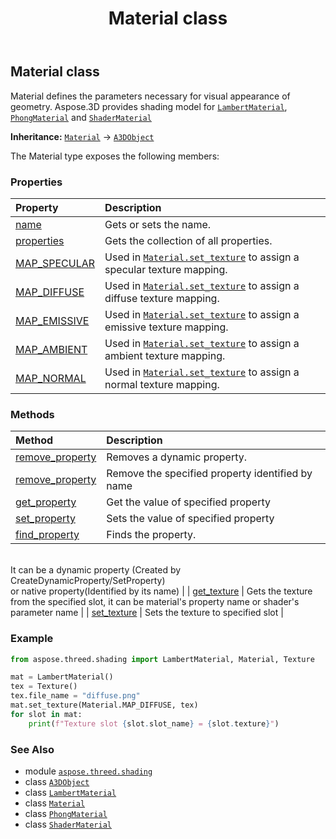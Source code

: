 ﻿---
title: Material class
second_title: Aspose.3D for Python via .NET API References
description: 
type: docs
weight: 20
url: /python-net/aspose.threed.shading/material/
is_root: false
---

## Material class

Material defines the parameters necessary for visual appearance of geometry.
Aspose.3D provides shading model for [`LambertMaterial`](/3d/python-net/aspose.threed.shading/lambertmaterial), [`PhongMaterial`](/3d/python-net/aspose.threed.shading/phongmaterial) and [`ShaderMaterial`](/3d/python-net/aspose.threed.shading/shadermaterial)



**Inheritance:** [`Material`](/3d/python-net/aspose.threed.shading/material) → 
[`A3DObject`](/3d/python-net/aspose.threed/a3dobject)



The Material type exposes the following members:

### Properties
| Property | Description |
| :- | :- |
| [name](/3d/python-net/aspose.threed.shading/material/name) | Gets or sets the name. |
| [properties](/3d/python-net/aspose.threed.shading/material/properties) | Gets the collection of all properties. |
| [MAP_SPECULAR](/3d/python-net/aspose.threed.shading/material/map_specular) | Used in [`Material.set_texture`](/3d/python-net/aspose.threed.shading/material/set_texture) to assign a specular texture mapping. |
| [MAP_DIFFUSE](/3d/python-net/aspose.threed.shading/material/map_diffuse) | Used in [`Material.set_texture`](/3d/python-net/aspose.threed.shading/material/set_texture) to assign a diffuse texture mapping. |
| [MAP_EMISSIVE](/3d/python-net/aspose.threed.shading/material/map_emissive) | Used in [`Material.set_texture`](/3d/python-net/aspose.threed.shading/material/set_texture) to assign a emissive texture mapping. |
| [MAP_AMBIENT](/3d/python-net/aspose.threed.shading/material/map_ambient) | Used in [`Material.set_texture`](/3d/python-net/aspose.threed.shading/material/set_texture) to assign a ambient texture mapping. |
| [MAP_NORMAL](/3d/python-net/aspose.threed.shading/material/map_normal) | Used in [`Material.set_texture`](/3d/python-net/aspose.threed.shading/material/set_texture) to assign a normal texture mapping. |


### Methods
| Method | Description |
| :- | :- |
| [remove_property](/3d/python-net/aspose.threed.shading/material/remove_property/#aspose.threed.Property) | Removes a dynamic property. |
| [remove_property](/3d/python-net/aspose.threed.shading/material/remove_property/#str) | Remove the specified property identified by name |
| [get_property](/3d/python-net/aspose.threed.shading/material/get_property/#str) | Get the value of specified property |
| [set_property](/3d/python-net/aspose.threed.shading/material/set_property/#str-any) | Sets the value of specified property |
| [find_property](/3d/python-net/aspose.threed.shading/material/find_property/#str) | Finds the property.<br/>It can be a dynamic property (Created by CreateDynamicProperty/SetProperty) <br/>or native property(Identified by its name) |
| [get_texture](/3d/python-net/aspose.threed.shading/material/get_texture/#str) | Gets the texture from the specified slot, it can be material's property name or shader's parameter name |
| [set_texture](/3d/python-net/aspose.threed.shading/material/set_texture/#str-aspose.threed.shading.TextureBase) | Sets the texture to specified slot |



### Example 


```python
from aspose.threed.shading import LambertMaterial, Material, Texture

mat = LambertMaterial()
tex = Texture()
tex.file_name = "diffuse.png"
mat.set_texture(Material.MAP_DIFFUSE, tex)
for slot in mat:
    print(f"Texture slot {slot.slot_name} = {slot.texture}")

```

### See Also
* module [`aspose.threed.shading`](..)
* class [`A3DObject`](/3d/python-net/aspose.threed/a3dobject)
* class [`LambertMaterial`](/3d/python-net/aspose.threed.shading/lambertmaterial)
* class [`Material`](/3d/python-net/aspose.threed.shading/material)
* class [`PhongMaterial`](/3d/python-net/aspose.threed.shading/phongmaterial)
* class [`ShaderMaterial`](/3d/python-net/aspose.threed.shading/shadermaterial)
